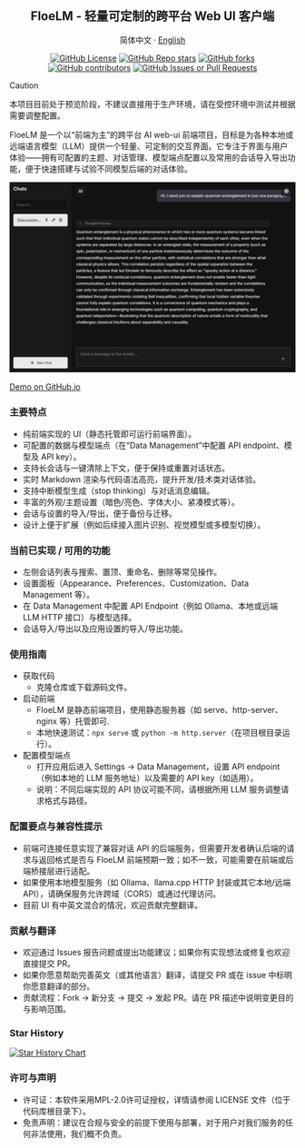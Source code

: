 <div align="center">

## FloeLM - 轻量可定制的跨平台 Web UI 客户端

简体中文 · [English](./locales/README.en-US.md)
    
[![GitHub License](https://img.shields.io/github/license/Floebot/FloeLM?style=flat-square)](https://github.com/Floebot/FloeLM/blob/main/LICENSE)
[![GitHub Repo stars](https://img.shields.io/github/stars/Floebot/FloeLM?style=flat-square)](https://github.com/Floebot/FloeLM/stargazers)
[![GitHub forks](https://img.shields.io/github/forks/Floebot/FloeLM?style=flat-square)](https://github.com/Floebot/FloeLM/network/members)
[![GitHub contributors](https://img.shields.io/github/contributors/Floebot/FloeLM?style=flat-square)](https://github.com/Floebot/FloeLM/graphs/contributors)
[![GitHub Issues or Pull Requests](https://img.shields.io/github/issues/Floebot/FloeLM?style=flat-square)](https://github.com/Floebot/FloeLM/issues)
    
</div>

> [!CAUTION]
> 本项目目前处于预览阶段，不建议直接用于生产环境，请在受控环境中测试并根据需要调整配置。

FloeLM 是一个以“前端为主”的跨平台 AI web-ui 前端项目，目标是为各种本地或远端语言模型（LLM）提供一个轻量、可定制的交互界面。它专注于界面与用户体验——拥有可配置的主题、对话管理、模型端点配置以及常用的会话导入导出功能，便于快速搭建与试验不同模型后端的对话体验。

![FloeLM Screenshot](./assets/screenshot.jpeg)

[Demo on GitHub.io](https://floebot.github.io/FloeLM)

### 主要特点
- 纯前端实现的 UI（静态托管即可运行前端界面）。
- 可配置的数据与模型端点（在“Data Management”中配置 API endpoint、模型及 API key）。
- 支持长会话与一键清除上下文，便于保持或重置对话状态。
- 实时 Markdown 渲染与代码语法高亮，提升开发/技术类对话体验。
- 支持中断模型生成（stop thinking）与对话消息编辑。
- 丰富的外观/主题设置（暗色/亮色、字体大小、紧凑模式等）。
- 会话与设置的导入/导出，便于备份与迁移。
- 设计上便于扩展（例如后续接入图片识别、视觉模型或多模型切换）。

### 当前已实现 / 可用的功能
- 左侧会话列表与搜索、置顶、重命名、删除等常见操作。
- 设置面板（Appearance、Preferences、Customization、Data Management 等）。
- 在 Data Management 中配置 API Endpoint（例如 Ollama、本地或远端 LLM HTTP 接口）与模型选择。
- 会话导入/导出以及应用设置的导入/导出功能。

### 使用指南
- 获取代码
   - 克隆仓库或下载源码文件。
- 启动前端
   - FloeLM 是静态前端项目，使用静态服务器（如 serve、http-server、nginx 等）托管即可.
   - 本地快速测试：`npx serve` 或 `python -m http.server`（在项目根目录运行）。
- 配置模型端点
   - 打开应用后进入 Settings -> Data Management，设置 API endpoint（例如本地的 LLM 服务地址）以及需要的 API key（如适用）。
   - 说明：不同后端实现的 API 协议可能不同，请根据所用 LLM 服务调整请求格式与路径。

### 配置要点与兼容性提示
- 前端可连接任意实现了兼容对话 API 的后端服务，但需要开发者确认后端的请求与返回格式是否与 FloeLM 前端预期一致；如不一致，可能需要在前端或后端桥接层进行适配。
- 如果使用本地模型服务（如 Ollama、llama.cpp HTTP 封装或其它本地/远端 API），请确保服务允许跨域（CORS）或通过代理访问。
- 目前 UI 有中英文混合的情况，欢迎贡献完整翻译。

### 贡献与翻译
- 欢迎通过 Issues 报告问题或提出功能建议；如果你有实现想法或修复也欢迎直接提交 PR。
- 如果你愿意帮助完善英文（或其他语言）翻译，请提交 PR 或在 issue 中标明你愿意翻译的部分。
- 贡献流程：Fork -> 新分支 -> 提交 -> 发起 PR。请在 PR 描述中说明变更目的与影响范围。

### Star History

[![Star History Chart](https://api.star-history.com/svg?repos=Floebot/FloeLM&type=Date)](https://www.star-history.com/#Floebot/FloeLM&Date)

### 许可与声明
- 许可证：本软件采用MPL-2.0许可证授权，详情请参阅 LICENSE 文件（位于代码库根目录下）。
- 免责声明：建议在合规与安全的前提下使用与部署，对于用户对我们服务的任何非法使用，我们概不负责。
